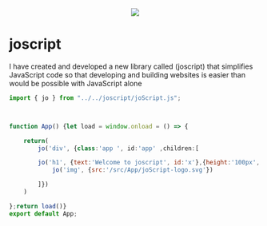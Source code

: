 <div align='center'>
  <img  src='https://github.com/Yosef-Eid/joscript/assets/117477110/2abd752c-6128-4b26-9e41-dc11ef3acadc'/>  
</div>

  <div>
    <h1 >joscript</h1> 
    <p>
      I have created and developed a new library called (joscript) that simplifies JavaScript code so that developing and building websites is easier than would be           possible with JavaScript alone
    </p>

```jsx
import { jo } from "../../joscript/joScript.js";



function App() {let load = window.onload = () => {

    return(
        jo('div', {class:'app ', id:'app' ,children:[

        jo('h1', {text:'Welcome to joscript', id:'x'},{height:'100px', color:'#383D45'}),
            jo('img', {src:'/src/App/joScript-logo.svg'})

        ]})
    )

};return load()}
export default App;
```
   

  </div>
  

